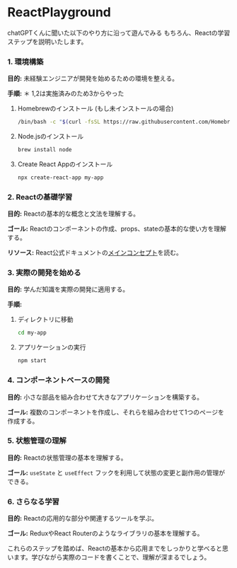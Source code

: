 # ReactPlayground
 chatGPTくんに聞いた以下のやり方に沿って遊んでみる
 もちろん、Reactの学習ステップを説明いたします。

### 1. 環境構築
**目的:** 未経験エンジニアが開発を始めるための環境を整える。

**手順:**
＊ 1,2は実施済みのため3からやった


1. Homebrewのインストール (もし未インストールの場合)
   ```bash
   /bin/bash -c "$(curl -fsSL https://raw.githubusercontent.com/Homebrew/install/HEAD/install.sh)"
   ```
   
2. Node.jsのインストール
   ```bash
   brew install node
   ```

3. Create React Appのインストール
   ```bash
   npx create-react-app my-app
   ```

### 2. Reactの基礎学習
**目的:** Reactの基本的な概念と文法を理解する。

**ゴール:** Reactのコンポーネントの作成、props、stateの基本的な使い方を理解する。

**リソース:** React公式ドキュメントの[メインコンセプト](https://ja.reactjs.org/docs/hello-world.html)を読む。

### 3. 実際の開発を始める
**目的:** 学んだ知識を実際の開発に適用する。

**手順:**
1. ディレクトリに移動
   ```bash
   cd my-app
   ```

2. アプリケーションの実行
   ```bash
   npm start
   ```

### 4. コンポーネントベースの開発
**目的:** 小さな部品を組み合わせて大きなアプリケーションを構築する。

**ゴール:** 複数のコンポーネントを作成し、それらを組み合わせて1つのページを作成する。

### 5. 状態管理の理解
**目的:** Reactの状態管理の基本を理解する。

**ゴール:** `useState` と `useEffect` フックを利用して状態の変更と副作用の管理ができる。

### 6. さらなる学習
**目的:** Reactの応用的な部分や関連するツールを学ぶ。

**ゴール:** ReduxやReact Routerのようなライブラリの基本を理解する。

これらのステップを踏めば、Reactの基本から応用までをしっかりと学べると思います。学びながら実際のコードを書くことで、理解が深まるでしょう。
